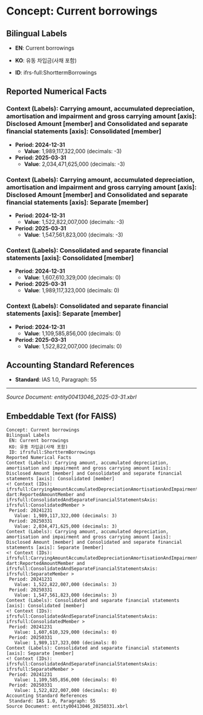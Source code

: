 # Concept: Current borrowings

## Bilingual Labels
- **EN**: Current borrowings
- **KO**: 유동 차입금(사채 포함)

- **ID**: ifrs-full:ShorttermBorrowings

## Reported Numerical Facts

### **Context (Labels): Carrying amount, accumulated depreciation, amortisation and impairment and gross carrying amount [axis]: Disclosed Amount [member] and Consolidated and separate financial statements [axis]: Consolidated [member]**
<!-- Context (IDs): ifrs-full:CarryingAmountAccumulatedDepreciationAmortisationAndImpairmentAndGrossCarryingAmountAxis: dart:ReportedAmountMember and ifrs-full:ConsolidatedAndSeparateFinancialStatementsAxis: ifrs-full:ConsolidatedMember -->
- **Period: 2024-12-31**
  - **Value**: 1,989,117,322,000 (decimals: -3)
- **Period: 2025-03-31**
  - **Value**: 2,034,471,625,000 (decimals: -3)

### **Context (Labels): Carrying amount, accumulated depreciation, amortisation and impairment and gross carrying amount [axis]: Disclosed Amount [member] and Consolidated and separate financial statements [axis]: Separate [member]**
<!-- Context (IDs): ifrs-full:CarryingAmountAccumulatedDepreciationAmortisationAndImpairmentAndGrossCarryingAmountAxis: dart:ReportedAmountMember and ifrs-full:ConsolidatedAndSeparateFinancialStatementsAxis: ifrs-full:SeparateMember -->
- **Period: 2024-12-31**
  - **Value**: 1,522,822,007,000 (decimals: -3)
- **Period: 2025-03-31**
  - **Value**: 1,547,561,823,000 (decimals: -3)

### **Context (Labels): Consolidated and separate financial statements [axis]: Consolidated [member]**
<!-- Context (IDs): ifrs-full:ConsolidatedAndSeparateFinancialStatementsAxis: ifrs-full:ConsolidatedMember -->
- **Period: 2024-12-31**
  - **Value**: 1,607,610,329,000 (decimals: 0)
- **Period: 2025-03-31**
  - **Value**: 1,989,117,323,000 (decimals: 0)

### **Context (Labels): Consolidated and separate financial statements [axis]: Separate [member]**
<!-- Context (IDs): ifrs-full:ConsolidatedAndSeparateFinancialStatementsAxis: ifrs-full:SeparateMember -->
- **Period: 2024-12-31**
  - **Value**: 1,109,585,856,000 (decimals: 0)
- **Period: 2025-03-31**
  - **Value**: 1,522,822,007,000 (decimals: 0)

## Accounting Standard References
- **Standard**: IAS 1.0, Paragraph: 55

---
*Source Document: entity00413046_2025-03-31.xbrl*
## Embeddable Text (for FAISS)
```text
Concept: Current borrowings
Bilingual Labels
 EN: Current borrowings
 KO: 유동 차입금(사채 포함)
 ID: ifrsfull:ShorttermBorrowings
Reported Numerical Facts
Context (Labels): Carrying amount, accumulated depreciation, amortisation and impairment and gross carrying amount [axis]: Disclosed Amount [member] and Consolidated and separate financial statements [axis]: Consolidated [member]
<! Context (IDs): ifrsfull:CarryingAmountAccumulatedDepreciationAmortisationAndImpairmentAndGrossCarryingAmountAxis: dart:ReportedAmountMember and ifrsfull:ConsolidatedAndSeparateFinancialStatementsAxis: ifrsfull:ConsolidatedMember >
 Period: 20241231
   Value: 1,989,117,322,000 (decimals: 3)
 Period: 20250331
   Value: 2,034,471,625,000 (decimals: 3)
Context (Labels): Carrying amount, accumulated depreciation, amortisation and impairment and gross carrying amount [axis]: Disclosed Amount [member] and Consolidated and separate financial statements [axis]: Separate [member]
<! Context (IDs): ifrsfull:CarryingAmountAccumulatedDepreciationAmortisationAndImpairmentAndGrossCarryingAmountAxis: dart:ReportedAmountMember and ifrsfull:ConsolidatedAndSeparateFinancialStatementsAxis: ifrsfull:SeparateMember >
 Period: 20241231
   Value: 1,522,822,007,000 (decimals: 3)
 Period: 20250331
   Value: 1,547,561,823,000 (decimals: 3)
Context (Labels): Consolidated and separate financial statements [axis]: Consolidated [member]
<! Context (IDs): ifrsfull:ConsolidatedAndSeparateFinancialStatementsAxis: ifrsfull:ConsolidatedMember >
 Period: 20241231
   Value: 1,607,610,329,000 (decimals: 0)
 Period: 20250331
   Value: 1,989,117,323,000 (decimals: 0)
Context (Labels): Consolidated and separate financial statements [axis]: Separate [member]
<! Context (IDs): ifrsfull:ConsolidatedAndSeparateFinancialStatementsAxis: ifrsfull:SeparateMember >
 Period: 20241231
   Value: 1,109,585,856,000 (decimals: 0)
 Period: 20250331
   Value: 1,522,822,007,000 (decimals: 0)
Accounting Standard References
 Standard: IAS 1.0, Paragraph: 55
Source Document: entity00413046_20250331.xbrl
```